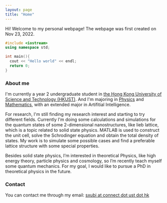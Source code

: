 ```yaml
---
layout: page
title: "Home"
---
```


Hi! Welcome to my personal webpage! The webpage was first created on Nov 23, 2022.
```cpp
#include <iostream>
using namespace std;

int main(){
  cout << "Hello world" << endl;
  return 0;
}
```

### About me
I'm currently a year 2 undergraduate student in [the Hong Kong University of Science and Technology (HKUST)](https://hkust.edu.hk). And I'm majoring in [Physics](https://physics.ust.hk/) and [Mathematics](https://www.math.hkust.edu.hk/), with an extended major in Artifitial Intelligence.

For research, I'm still finding my research interest and starting to try different fields. Currently I'm doing some calculations and simulations for the quantum states of some 2-dimensional nanostructures, like lieb lattice, which is a topic related to solid state physics. MATLAB is used to construct the unit cell, solve the Schrodinger equation and obtain the total density of states. My work is to simulate some possible cases and find a preferable lattice structure with some special properties.

Besides solid state physics, I’m interested in theoretical Physics, like high energy theory, particle physics and cosmology, so I’m recently teach myself some quantum mechanics. For my goal, I would like to pursue a PhD in theoretical physics in the future.

### Contact
You can contact me through my email: <u>sxubi at connect dot ust dot hk</u>

